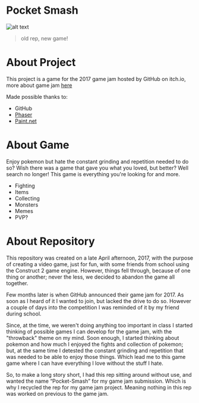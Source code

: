 Pocket Smash
==============

![alt text](https://github.com/ClarkThyLord/Pocket-Smash/blob/master/preview.jpg)

> old rep, new game!

# About Project

This project is a game for the 2017 game jam hosted by GitHub on itch.io, more about game jam [here](https://itch.io/jam/game-off-2017)

Made possible thanks to:

* GitHub
* [Phaser](https://github.com/photonstorm/phaser-ce)
* [Paint.net](https://www.getpaint.net/)

# About Game

Enjoy pokemon but hate the constant grinding and repetition needed to do so? Wish there was a 
game that gave you what you loved, but better? Well search no longer! This game is everything 
you're looking for and more.

* Fighting
* Items
* Collecting
* Monsters
* Memes
* PVP?

# About Repository

This repository was created on a late April afternoon, 2017, with the purpose of creating
a video game, just for fun, with some friends from school using the Construct 2 game engine.
However, things fell through, because of one thing or another; never the less, we
decided to abandon the game all together.

Few months later is when GitHub announced their game jam for 2017. As soon as I heard of it
I wanted to join, but lacked the drive to do so. However a couple of days into the
competition I was reminded of it by my friend during school.

Since, at the time, we weren't doing anything too important in class I started thinking
of possible games I can develop for the game jam, with the "throwback" theme on my mind.
Soon enough, I started thinking about pokemon and how much
I enjoyed the fights and collection of pokemon; but, at the same time I
detested the constant grinding and repetition that was needed to be able to enjoy those things. Which lead me to this game game where I can have everything I love without the stuff I hate.

So, to make a long story short, I had this rep sitting around without use, and wanted the name 
“Pocket-Smash” for my game jam submission. Which is why I recycled the rep for my game jam 
project. Meaning nothing in this rep was worked on previous to the game jam.
